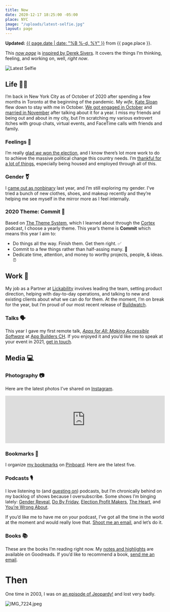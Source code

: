 ```yaml
---
title: Now
date: 2020-12-17 18:25:00 -05:00
place: NYC
image: "/uploads/latest-selfie.jpg"
layout: page
---
```


**Updated:** [{{ page.date | date: "%B %-d, %Y" }}](https://github.com/mattbischoff/matthewbischoff.com/commits/gh-pages/now.markdown) from {{ page.place }}.

This *[now page](https://nownownow.com/about)* is [inspired by Derek Sivers](https://sivers.org/nowff). It covers the things I’m thinking, feeling, and working on, well, *right now*.

![Latest Selfie](/uploads/latest-selfie.jpg)

## Life 👱🏻

I’m back in New York City as of October of 2020 after spending a few months in Toronto at the beginning of the pandemic. My *wife*, [Kate Sloan](https://twitter.com/Girly_Juice) flew down to stay with me in October. [We got engaged in October](https://girlyjuice.net/im-engaged-heres-the-story/) and [married in November](https://girlyjuice.net/our-wedding-outfits/) after talking about it for a year. I miss my friends and being out and about in my city, but I’m scratching my various extrovert itches with group chats, virtual events, and FaceTime calls with friends and family.

### Feelings 🔮

I’m really [glad *we* won the election](https://twitter.com/mb/status/1325112439906725888), and I know there’s lot more work to do to achieve the massive political change this country needs. I’m [thankful for a lot of things](https://twitter.com/mb/status/1331973312659021824), especially being housed and employed through all of this.

### Gender ⚧

I [came out as nonbinary](https://twitter.com/mb/status/1150437952155242496) last year, and I’m still exploring my gender. I’ve tried a bunch of new clothes, shoes, and makeup recently and they’re helping me see myself in the mirror more as I feel internally.

### 2020 Theme: Commit 🤝

Based on [The Theme System](https://www.thethemesystem.com), which I learned about through the [Cortex](http://cortex.fm) podcast, I choose a yearly theme. This year’s theme is **Commit** which means this year I aim to:

* Do things all the way. Finish them. Get them right. ✅
* Commit to a few things rather than half-assing many. 🧠
* Dedicate time, attention, and money to worthy projects, people, & ideas. ⏰

## Work 👅

My job as a Partner at [Lickability](https://lickability.com) involves leading the team, setting product direction, helping with day-to-day operations, and talking to new and existing clients about what we can do for them. At the moment, I’m on break for the year, but I’m proud of our most recent release of [Buildwatch](https://buildwatch.app).

### Talks 🗣

This year I gave my first remote talk, [_Apps for All: Making Accessible Software_](https://matthewbischoff.com/apps-for-all/) at [App Builders CH](https://appbuilders.ch). If you enjoyed it and you’d like me to speak at your event in 2021, [get in touch](/contact).

## Media 💻

### Photography 📷

Here are the latest photos I’ve shared on [Instagram](https://instagram.com/mattb).

<script async src="https://snapwidget.com/js/snapwidget.js"></script>
<iframe loading="eager" title="Latest Instagram Photos" src="https://snapwidget.com/embed/807385" class="snapwidget-widget" allowtransparency="true" scrolling="no" style="border:none; overflow:hidden;  width:100%; "></iframe>

### Bookmarks 📌

I organize [my bookmarks](https://pinboard.in/u:mattb) on [Pinboard](https://pinboard.in/). Here are the latest five.

<script language="javascript" src="https://pinboard.in//widgets/v1/linkroll/?user=mattb&count=5"></script>

### Podcasts 🎙

I love listening to (and [guesting on](/about/#podcasts)) podcasts, but I’m chronically behind on my backlog of shows because I oversubscribe. Some shows I’m binging lately: [Gender Reveal](https://www.genderpodcast.com), [Do By Friday](http://dobyfriday.com), [Election Profit Makers](http://www.electionprofitmakers.com), [The Heart](https://www.theheartradio.org), and [You’re Wrong About](https://yourewrongabout.com).

If you’d like me to have me on your podcast, I’ve got all the time in the world at the moment and would really love that. [Shoot me an email](mailto:mb@matthewbischoff.com?subject=Podcast), and let’s do it.

### Books 📚

These are the books I’m reading right now. My [notes and highlights](https://www.goodreads.com/notes/3162891-matthew-bischoff?ref=rnlp) are available on Goodreads. If you’d like to recommend a book, [send me an email](mailto:mb@matthewbischoff.com?subject=Book%20Reccomendation).

<style type="text/css" media="screen">
.gr_grid_container {
  /* customize grid container div here. eg: width: 500px; */
}

.gr_grid_book_container {
  /* customize book cover container div here */
  display: inline-block;
  padding: 0px 20px 0px 0px;
  overflow: hidden;
}
</style>
<script src="https://www.goodreads.com/review/grid_widget/3162891.Matthew's%20currently-reading%20book%20montage?cover_size=medium&hide_link=true&hide_title=true&num_books=20&order=a&shelf=currently-reading&sort=date_added&widget_id=1608249885" type="text/javascript" charset="utf-8"></script>

# Then

One time in 2003, I was on [an episode of Jeopardy!](https://www.j-archive.com/showgame.php?game_id=3342) and lost very badly.

![IMG_7224.jpeg](/uploads/IMG_7224.jpeg)